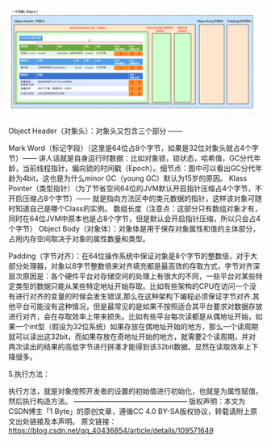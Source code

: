 ![img](https://raw.githubusercontent.com/Felictycf/images/main/img/20201110144625967.png)

Object Header（对象头）：对象头又包含三个部分 ——

 Mark Word（标记字段）（这里是64位占8个字节，如果是32位对象头就占4个字节）—— 讲人话就是自身运行时数据：比如对象锁，锁状态，哈希值，GC分代年龄，当前线程指针，偏向锁的时间戳（Epoch）。细节点：图中可以看出GC分代年龄为4bit，这也是为什么minor GC（young GC）默认为15岁的原因。
 Klass Pointer（类型指针）（为了节省空间64位的JVM默认开启指针压缩占4个字节，不开启压缩占8个字节）—— 就是指向方法区中的类元数据的指针，这样该对象可随时知道自己是哪个Class的实例。
 数组长度（注意点：这部分只有数组对象才有，同时在64位JVM中原本也是占8个字节，但是默认会开启指针压缩，所以只会占4个字节）
Object Body（对象体）：对象体是用于保存对象属性和值的主体部分，占用内存空间取决于对象的属性数量和类型。

Padding（字节对齐）：在64位操作系统中保证对象是8个字节的整数倍，对于大部分处理器，对象以8字节整数倍来对齐填充都是最高效的存取方式，字节对齐深层次原因是：各个硬件平台对存储空间的处理上有很大的不同，一些平台对某些特定类型的数据只能从某些特定地址开始存取。比如有些架构的CPU在访问一个没有进行对齐的变量的时候会发生错误,那么在这种架构下编程必须保证字节对齐.其他平台可能没有这种情况，但是最常见的是如果不按照适合其平台要求对数据存放进行对齐，会在存取效率上带来损失。比如有些平台每次读都是从偶地址开始，如果一个int型（假设为32位系统）如果存放在偶地址开始的地方，那么一个读周期就可以读出这32bit，而如果存放在奇地址开始的地方，就需要2个读周期，并对两次读出的结果的高低字节进行拼凑才能得到该32bit数据。显然在读取效率上下降很多。

5.执行<init>方法：

执行<init>方法，就是对象按照开发者的设置的初始值进行初始化，也就是为属性赋值，然后执行构造方法。
————————————————
版权声明：本文为CSDN博主「1 Byte」的原创文章，遵循CC 4.0 BY-SA版权协议，转载请附上原文出处链接及本声明。
原文链接：https://blog.csdn.net/qq_40436854/article/details/109571649